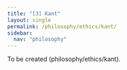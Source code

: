 ```yaml
---
title: "[3] Kant"
layout: single
permalink: /philosophy/ethics/kant/
sidebar:
  nav: "philosophy"
---
```


To be created (philosophy/ethics/kant).
